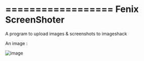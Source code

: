 ==================
Fenix ScreenShoter
==================

A program to upload images &amp; screenshots to imageshack

An image : 

![image](https://3.bp.blogspot.com/-RmEz6zC8xao/WKDDDmBU3FI/AAAAAAAAACg/E_mV3OZlgLUCFdwvVCZ8Ip35YXDEsOUFQCLcB/s1600/fenixscreenshoter06.jpg)
